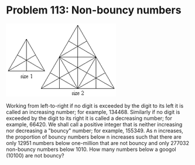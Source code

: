 # Problem 113: Non-bouncy numbers

![problem](problem.gif)

Working from left-to-right if no digit is exceeded by the digit to its
left it is called an increasing number; for example, 134468. Similarly
if no digit is exceeded by the digit to its right it is called a
decreasing number; for example, 66420. We shall call a positive integer
that is neither increasing nor decreasing a "bouncy" number; for
example, 155349. As n increases, the proportion of bouncy numbers below
n increases such that there are only 12951 numbers below one-million
that are not bouncy and only 277032 non-bouncy numbers below 1010. How
many numbers below a googol (10100) are not bouncy?
